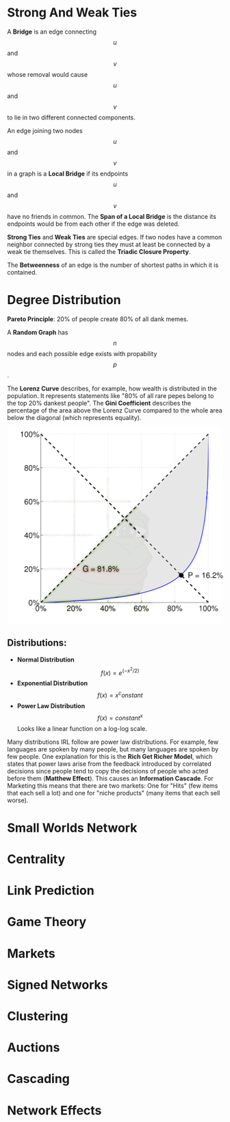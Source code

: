 # Strong And Weak Ties

A **Bridge** is an edge connecting $$u$$ and $$v$$ whose removal would cause $$u$$ and $$v$$ to lie in two different connected components.

An edge joining two nodes $$u$$ and $$v$$ in a graph is a **Local Bridge** if its endpoints $$u$$ and $$v$$ have no friends in common. The **Span of a Local Bridge** is the distance its endpoints would be from each other if the edge was deleted.

**Strong Ties** and **Weak Ties** are special edges. If two nodes have a common neighbor connected by strong ties they must at least be connected by a weak tie themselves. This is called the **Triadic Closure Property**.

The **Betweenness** of an edge is the number of shortest paths in which it is contained.


# Degree Distribution

**Pareto Principle**: 20% of people create 80% of all dank memes.

A **Random Graph** has $$n$$ nodes and each possible edge exists with propability $$p$$.

The **Lorenz Curve** describes, for example, how wealth is distributed in the population. It represents statements like "80% of all rare pepes belong to the top 20% dankest people". The **Gini Coefficient** describes the percentage of the area above the Lorenz Curve compared to the whole area below the diagonal (which represents equality).

![An example Lorenz Curve with Gini Coefficient $$G$$](img/lorenz-curve.png)

## Distributions:

* **Normal Distribution** $$f(x) = e^(-x^2/2)$$
* **Exponential Distribution** $$f(x) = x^constant$$
* **Power Law Distribution** $$f(x) = constant^x$$ Looks like a linear function on a log-log scale.

Many distributions IRL follow are power law distributions. For example, few languages are spoken by many people, but many languages are spoken by few people. One explanation for this is the **Rich Get Richer Model**, which states that power laws arise from the feedback introduced by correlated decisions since people tend to copy the decisions of people who acted before them (**Matthew Effect**). This causes an **Information Cascade**. For Marketing this means that there are two markets: One for "Hits" (few items that each sell a lot) and one for "niche products" (many items that each sell worse).


# Small Worlds Network


# Centrality


# Link Prediction


# Game Theory


# Markets


# Signed Networks


# Clustering


# Auctions


# Cascading


# Network Effects
